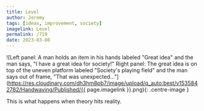 ```yaml
---
title: Level
author: Jeremy
tags: [ideas, improvement, society]
imagelink: Level
permalink: /719
date: 2023-03-08
---
```


![Left panel: A man holds an item in his hands labeled "Great idea" and the man says, "I have a great idea for society!" Right panel: The great idea is on top of the uneven platform labeled "Society's playing field" and the man says out of frame, "That was unexpected..."](https://res.cloudinary.com/dh3hm8pb7/image/upload/q_auto:best/v1535842782/Handwaving/Published/{{ page.imagelink }}.png){: .centre-image }

This is what happens when theory hits reality.
